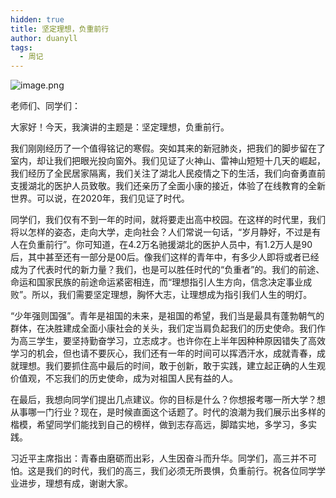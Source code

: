 ```yaml
---
hidden: true
title: 坚定理想，负重前行
author: duanyll
tags:
  - 周记
---
```


![image.png](https://img.duanyll.com/img/wucT8arRV7M6Kvd.png)

老师们、同学们：

大家好！今天，我演讲的主题是：坚定理想，负重前行。

我们刚刚经历了一个值得铭记的寒假。突如其来的新冠肺炎，把我们的脚步留在了室内，却让我们把眼光投向窗外。我们见证了火神山、雷神山短短十几天的崛起，我们经历了全民居家隔离，我们关注了湖北人民疫情之下的生活，我们向奋勇直前支援湖北的医护人员致敬。我们还亲历了全面小康的接近，体验了在线教育的全新世界。可以说，在2020年，我们见证了时代。

同学们，我们仅有不到一年的时间，就将要走出高中校园。在这样的时代里，我们将以怎样的姿态，走向大学，走向社会？人们常说一句话，“岁月静好，不过是有人在负重前行”。你可知道，在4.2万名驰援湖北的医护人员中，有1.2万人是90后，其中甚至还有一部分是00后。像我们这样的青年中，有多少人即将或者已经成为了代表时代的新力量？我们，也是可以胜任时代的“负重者”的。我们的前途、命运和国家民族的前途命运紧密相连，而“理想指引人生方向，信念决定事业成败”。所以，我们需要坚定理想，胸怀大志，让理想成为指引我们人生的明灯。

“少年强则国强”。青年是祖国的未来，是祖国的希望，我们当是最具有蓬勃朝气的群体，在决胜建成全面小康社会的关头，我们定当肩负起我们的历史使命。我们作为高三学生，要坚持勤奋学习，立志成才。也许你在上半年因种种原因错失了高效学习的机会，但也请不要灰心，我们还有一年的时间可以挥洒汗水，成就青春，成就理想。我们要抓住高中最后的时间，敢于创新，敢于实践，建立起正确的人生观价值观，不忘我们的历史使命，成为对祖国人民有益的人。

在最后，我想向同学们提出几点建议。你的目标是什么？你想报考哪一所大学？想从事哪一门行业？现在，是时候直面这个话题了。时代的浪潮为我们展示出多样的楷模，希望同学们能找到自己的榜样，做到志存高远，脚踏实地，多学习，多实践。

习近平主席指出：青春由磨砺而出彩，人生因奋斗而升华。同学们，高三并不可怕。这是我们的时代，我们的高三，我们必须无所畏惧，负重前行。祝各位同学学业进步，理想有成，谢谢大家。
